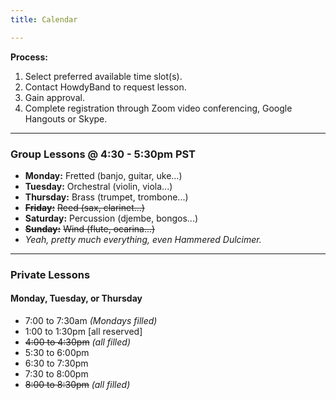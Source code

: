 ```yaml
---
title: Calendar

---
```

**Process:**

1. Select preferred available time slot(s).
2. Contact HowdyBand to request lesson.
3. Gain approval.
4. Complete registration through Zoom video conferencing, Google Hangouts or Skype.

***

### Group Lessons @ 4:30 - 5:30pm PST

* **Monday:** Fretted (banjo, guitar, uke...)
* **Tuesday:** Orchestral (violin, viola...)
* **Thursday:** Brass (trumpet, trombone...)
* **~~Friday:~~** ~~Reed (sax, clarinet...)~~
* **Saturday:** Percussion (djembe, bongos...)
* **~~Sunday:~~** ~~Wind (flute, ocarina...)~~
* _Yeah, pretty much everything, even Hammered Dulcimer._

***

### Private Lessons

#### Monday, Tuesday, or Thursday

* 7:00 to 7:30am _(Mondays filled)_
* 1:00 to 1:30pm \[all reserved\]
* ~~4:00 to 4:30pm~~ _(all filled)_
* 5:30 to 6:00pm
* 6:30 to 7:30pm
* 7:30 to 8:00pm
* ~~8:00 to 8:30pm~~ _(all filled)_